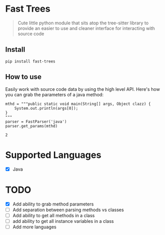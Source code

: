 # Fast Trees
> Cute little python module that sits atop the tree-sitter library to provide an easier to use and cleaner interface for interacting with source code


## Install

`pip install fast-trees`

## How to use

Easily work with source code data by using the high level API. Here's how you can grab the parameters of a java method:

```
mthd = """public static void main(String[] args, Object clazz) {
    System.out.println(args[0]);
}
"""
parser = FastParser('java')
parser.get_params(mthd)
```




    2



# Supported Languages
- [x] Java

# TODO

- [x] Add ability to grab method parameters
- [ ] Add separation between parsing methods vs classes
- [ ] Add ability to get all methods in a class
- [ ] add ability to get all instance variables in a class
- [ ] Add more languages

